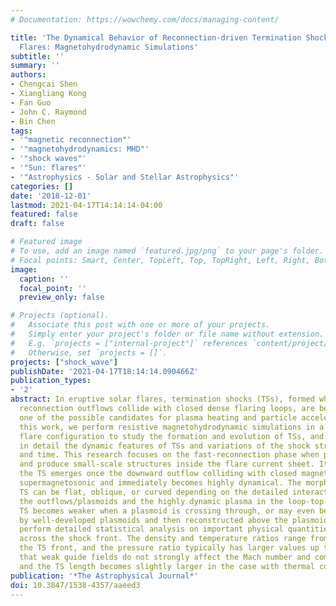 ```yaml
---
# Documentation: https://wowchemy.com/docs/managing-content/

title: 'The Dynamical Behavior of Reconnection-driven Termination Shocks in Solar
  Flares: Magnetohydrodynamic Simulations'
subtitle: ''
summary: ''
authors:
- Chengcai Shen
- Xiangliang Kong
- Fan Guo
- John C. Raymond
- Bin Chen
tags:
- '"magnetic reconnection"'
- '"magnetohydrodynamics: MHD"'
- '"shock waves"'
- '"Sun: flares"'
- '"Astrophysics - Solar and Stellar Astrophysics"'
categories: []
date: '2018-12-01'
lastmod: 2021-04-17T14:14:14-04:00
featured: false
draft: false

# Featured image
# To use, add an image named `featured.jpg/png` to your page's folder.
# Focal points: Smart, Center, TopLeft, Top, TopRight, Left, Right, BottomLeft, Bottom, BottomRight.
image:
  caption: ''
  focal_point: ''
  preview_only: false

# Projects (optional).
#   Associate this post with one or more of your projects.
#   Simply enter your project's folder or file name without extension.
#   E.g. `projects = ["internal-project"]` references `content/project/deep-learning/index.md`.
#   Otherwise, set `projects = []`.
projects: ["shock_wave"]
publishDate: '2021-04-17T18:14:14.090466Z'
publication_types:
- '2'
abstract: In eruptive solar flares, termination shocks (TSs), formed when high- speed
  reconnection outflows collide with closed dense flaring loops, are believed to be
  one of the possible candidates for plasma heating and particle acceleration. In
  this work, we perform resistive magnetohydrodynamic simulations in a classic Kopp-Pneuman
  flare configuration to study the formation and evolution of TSs, and we analyze
  in detail the dynamic features of TSs and variations of the shock strength in space
  and time. This research focuses on the fast-reconnection phase when plasmoids form
  and produce small-scale structures inside the flare current sheet. It is found that
  the TS emerges once the downward outflow colliding with closed magnetic loops becomes
  supermagnetosonic and immediately becomes highly dynamical. The morphology of a
  TS can be flat, oblique, or curved depending on the detailed interactions between
  the outflows/plasmoids and the highly dynamic plasma in the loop-top region. The
  TS becomes weaker when a plasmoid is crossing through, or may even be destroyed
  by well-developed plasmoids and then reconstructed above the plasmoids. We also
  perform detailed statistical analysis on important physical quantities along and
  across the shock front. The density and temperature ratios range from 1 to 3 across
  the TS front, and the pressure ratio typically has larger values up to 10. We show
  that weak guide fields do not strongly affect the Mach number and compression ratios,
  and the TS length becomes slightly larger in the case with thermal conduction.
publication: '*The Astrophysical Journal*'
doi: 10.3847/1538-4357/aaeed3
---
```

